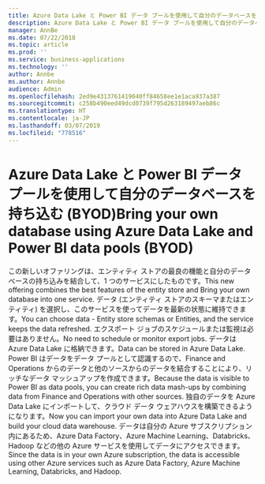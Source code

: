 ```yaml
---
title: Azure Data Lake と Power BI データ プールを使用して自分のデータベースを持ち込む (BYOD)
description: Azure Data Lake と Power BI データ プールを使用して自分のデータベースを持ち込む
manager: AnnBe
ms.date: 07/22/2018
ms.topic: article
ms.prod: ''
ms.service: business-applications
ms.technology: ''
author: Annbe
ms.author: Annbe
audience: Admin
ms.openlocfilehash: 2ed9e4313761419040ff84658ee1e1aca937a387
ms.sourcegitcommit: c258b490eed49dcd0739f795d263189497aeb86c
ms.translationtype: HT
ms.contentlocale: ja-JP
ms.lasthandoff: 03/07/2019
ms.locfileid: "778516"
---
```

#  <a name="bring-your-own-database-using-azure-data-lake-and-power-bi-data-pools-byod"></a><span data-ttu-id="4c757-103">Azure Data Lake と Power BI データ プールを使用して自分のデータベースを持ち込む (BYOD)</span><span class="sxs-lookup"><span data-stu-id="4c757-103">Bring your own database using Azure Data Lake and Power BI data pools (BYOD)</span></span>



<span data-ttu-id="4c757-104">この新しいオファリングは、エンティティ ストアの最良の機能と自分のデータベースの持ち込みを結合して、1 つのサービスにしたものです。</span><span class="sxs-lookup"><span data-stu-id="4c757-104">This new offering combines the best features of the entity store and Bring your own database into one service.</span></span> <span data-ttu-id="4c757-105">データ (エンティティ ストアのスキーマまたはエンティティ) を選択し、このサービスを使ってデータを最新の状態に維持できます。</span><span class="sxs-lookup"><span data-stu-id="4c757-105">You can choose data - Entity store schemas or Entities, and the service keeps the data refreshed.</span></span> <span data-ttu-id="4c757-106">エクスポート ジョブのスケジュールまたは監視は必要はありません。</span><span class="sxs-lookup"><span data-stu-id="4c757-106">No need to schedule or monitor export jobs.</span></span> <span data-ttu-id="4c757-107">データは Azure Data Lake に格納できます。</span><span class="sxs-lookup"><span data-stu-id="4c757-107">Data can be stored in Azure Data Lake.</span></span> <span data-ttu-id="4c757-108">Power BI はデータをデータ プールとして認識するので、Finance and Operations からのデータと他のソースからのデータを結合することにより、リッチなデータ マッシュアップを作成できます。</span><span class="sxs-lookup"><span data-stu-id="4c757-108">Because the data is visible to Power BI as data pools, you can create rich data mash-ups by combining data from Finance and Operations with other sources.</span></span> <span data-ttu-id="4c757-109">独自のデータを Azure Data Lake にインポートして、クラウド データ ウェアハウスを構築できるようになります。</span><span class="sxs-lookup"><span data-stu-id="4c757-109">Now you can import your own data into Azure Data Lake and build your cloud data warehouse.</span></span> <span data-ttu-id="4c757-110">データは自分の Azure サブスクリプション内にあるため、Azure Data Factory、Azure Machine Learning、Databricks、Hadoop などの他の Azure サービスを使用してデータにアクセスできます。</span><span class="sxs-lookup"><span data-stu-id="4c757-110">Since the data is in your own Azure subscription, the data is accessible using other Azure services such as Azure Data Factory, Azure Machine Learning, Databricks, and Hadoop.</span></span>

